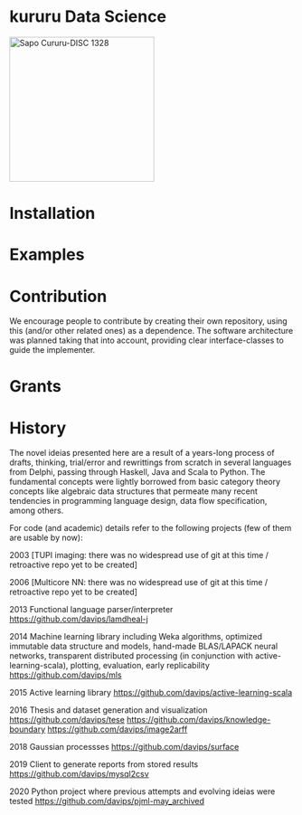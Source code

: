 # kururu Data Science

<a title="CostaPPPR / CC BY-SA (https://creativecommons.org/licenses/by-sa/3.0)" href="https://commons.wikimedia.org/wiki/File:Sapo_Cururu-DISC_1328.jpg"><img width="256" alt="Sapo Cururu-DISC 1328" src="https://upload.wikimedia.org/wikipedia/commons/thumb/4/42/Sapo_Cururu-DISC_1328.jpg/256px-Sapo_Cururu-DISC_1328.jpg"></a>

# Installation

# Examples




# Contribution
We encourage people to contribute by creating their own repository, using this (and/or other related ones) as a dependence.
The software architecture was planned taking that into account, providing clear interface-classes to guide the implementer.

# Grants

# History
The novel ideias presented here are a result of a years-long process of drafts, thinking, trial/error and rewrittings from scratch in several languages from Delphi, passing through Haskell, Java and Scala to Python. The fundamental concepts were lightly borrowed from basic category theory concepts like algebraic data structures that permeate many recent tendencies in programming language design, data flow specification, among others. 

For code (and academic) details refer to the following projects (few of them are usable by now):

2003  [TUPI imaging: there was no widespread use of git at this time / retroactive repo yet to be created]

2006  [Multicore NN: there was no widespread use of git at this time / retroactive repo yet to be created]

2013  Functional language parser/interpreter  https://github.com/davips/lamdheal-j

2014  Machine learning library including Weka algorithms, optimized immutable data structure and models, hand-made BLAS/LAPACK neural networks, transparent distributed processing (in conjunction with active-learning-scala), plotting, evaluation, early replicability   https://github.com/davips/mls

2015  Active learning library   https://github.com/davips/active-learning-scala

2016  Thesis and dataset generation and visualization   https://github.com/davips/tese    https://github.com/davips/knowledge-boundary    https://github.com/davips/image2arff

2018  Gaussian processses   https://github.com/davips/surface

2019  Client to generate reports from stored results  https://github.com/davips/mysql2csv

2020  Python project where previous attempts and evolving ideias were tested    https://github.com/davips/pjml-may_archived
